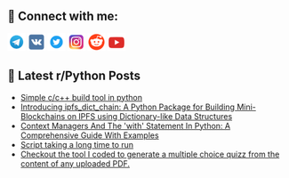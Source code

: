 ## 🔎 Connect with me:
[<img src="https://github.com/bullbesh/bullbesh/blob/main/images/Telegram.png" width="32" height="32" />](https://t.me/bullbesh)
[<img src="https://github.com/bullbesh/bullbesh/blob/main/images/VK.png" width="32" height="32" />](https://vk.com/bullbesh)
[<img src="https://github.com/bullbesh/bullbesh/blob/main/images/Twitter.png" width="32" height="32" />](https://twitter.com/bullbesh1)
[<img src="https://github.com/bullbesh/bullbesh/blob/main/images/Instagram.png" width="32" height="32" />](https://www.instagram.com/bullbesh)
[<img src="https://github.com/bullbesh/bullbesh/blob/main/images/Reddit.png" width="32" height="32" />](https://www.reddit.com/user/bullbesh)
[<img src="https://github.com/bullbesh/bullbesh/blob/main/images/YouTube.png" width="32" height="32" />](https://www.youtube.com/channel/UCtfjRs6uzgq5mfm8S06WTcg)

## 📕 Latest r/Python Posts
<!-- BLOG-POST-LIST:START -->
- [Simple c/c++ build tool in python](https://www.reddit.com/r/Python/comments/139s4ix/simple_cc_build_tool_in_python/)
- [Introducing ipfs_dict_chain: A Python Package for Building Mini-Blockchains on IPFS using Dictionary-like Data Structures](https://www.reddit.com/r/Python/comments/139rbts/introducing_ipfs_dict_chain_a_python_package_for/)
- [Context Managers And The &#39;with&#39; Statement In Python: A Comprehensive Guide With Examples](https://www.reddit.com/r/Python/comments/139prq4/context_managers_and_the_with_statement_in_python/)
- [Script taking a long time to run](https://www.reddit.com/r/Python/comments/139okqk/script_taking_a_long_time_to_run/)
- [Checkout the tool I coded to generate a multiple choice quizz from the content of any uploaded PDF.](https://www.reddit.com/r/Python/comments/139l9da/checkout_the_tool_i_coded_to_generate_a_multiple/)
<!-- BLOG-POST-LIST:END -->
